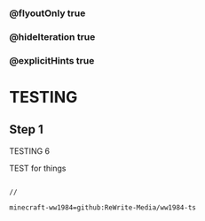 ### @flyoutOnly true
### @hideIteration true
### @explicitHints true


# TESTING

## Step 1
TESTING 6

TEST for things

```ghost

```
```template
//
```
```package
minecraft-ww1984=github:ReWrite-Media/ww1984-ts
```
